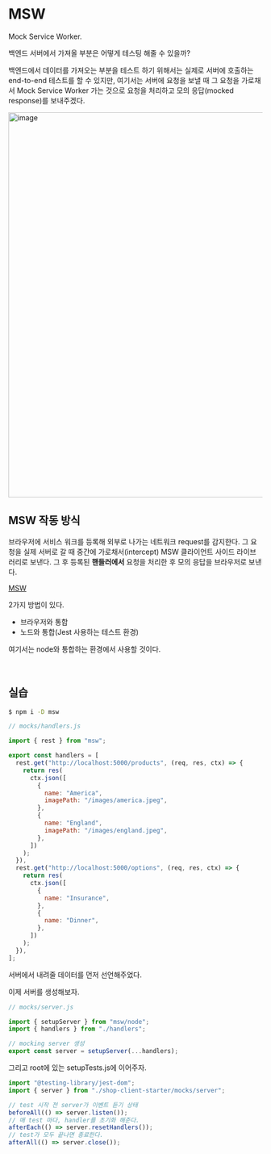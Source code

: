 # MSW

Mock Service Worker.

백엔드 서버에서 가져올 부분은 어떻게 테스팅 해줄 수 있을까?

백엔드에서 데이터를 가져오는 부분을 테스트 하기 위해서는 실제로 서버에 호출하는 end-to-end 테스트를 할 수 있지만, 여기서는 서버에 요청을 보낼 때 그 요청을 가로채서 Mock Service Worker 가는 것으로 요청을 처리하고 모의 응답(mocked response)를 보내주겠다.

<img width="763" alt="image" src="https://github.com/pozafly/TIL/assets/59427983/4596e609-fb92-4f80-b956-bdc0bd8037b2">

<br/>

## MSW 작동 방식

브라우저에 서비스 워크를 등록해 외부로 나가는 네트워크 request를 감지한다. 그 요청을 실제 서버로 갈 때 중간에 가로채서(intercept) MSW 클라이언트 사이드 라이브러리로 보낸다. 그 후 등록된 **핸들러에서** 요청을 처리한 후 모의 응답을 브라우저로 보낸다.

[MSW](https://mswjs.io/docs/getting-started/)

2가지 방법이 있다.

- 브라우저와 통합
- 노드와 통합(Jest 사용하는 테스트 환경)

여기서는 node와 통합하는 환경에서 사용할 것이다.

<br/>

## 실습

```sh
$ npm i -D msw
```

```javascript
// mocks/handlers.js

import { rest } from "msw";

export const handlers = [
  rest.get("http://localhost:5000/products", (req, res, ctx) => {
    return res(
      ctx.json([
        {
          name: "America",
          imagePath: "/images/america.jpeg",
        },
        {
          name: "England",
          imagePath: "/images/england.jpeg",
        },
      ])
    );
  }),
  rest.get("http://localhost:5000/options", (req, res, ctx) => {
    return res(
      ctx.json([
        {
          name: "Insurance",
        },
        {
          name: "Dinner",
        },
      ])
    );
  }),
];
```

서버에서 내려줄 데이터를 먼저 선언해주었다.

이제 서버를 생성해보자.

```js
// mocks/server.js

import { setupServer } from "msw/node";
import { handlers } from "./handlers";

// mocking server 생성
export const server = setupServer(...handlers);
```

그리고 root에 있는 setupTests.js에 이어주자.

```js
import "@testing-library/jest-dom";
import { server } from "./shop-client-starter/mocks/server";

// test 시작 전 server가 이벤트 듣기 상태
beforeAll(() => server.listen());
// 매 test 마다, handler를 초기화 해준다.
afterEach(() => server.resetHandlers());
// test가 모두 끝나면 종료한다.
afterAll(() => server.close());
```
